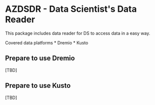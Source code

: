 # AZDSDR - Data Scientist's Data Reader

This package includes data reader for DS to access data in a easy way. 

Covered data platforms
    * Dremio
    * Kusto
  
## Prepare to use Dremio

[TBD]

## Prepare to use Kusto

[TBD]